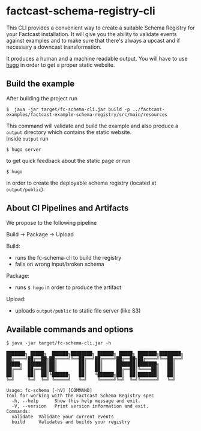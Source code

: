 # factcast-schema-registry-cli



This CLI provides a convenient way to create a suitable Schema Registry for your Factcast installation.
It will give you the ability to validate events against examples and to make sure that there's always a upcast and if 
necessary a downcast transformation.

It produces a human and a machine readable output. You will have to use [hugo](https://gohugo.io/) in order to get a 
proper static website.

## Build the example

After building the project run 

`$  java -jar target/fc-schema-cli.jar build -p ../factcast-examples/factcast-example-schema-registry/src/main/resources`

This command will validate and build the example and also produce a `output` directory which contains the static website.  
Inside `output` run 

`$ hugo server`

to get quick feedback about the static page or run

`$ hugo`

in order to create the deployable schema registry (located at `output/public`).

## About CI Pipelines and Artifacts

We propose to the following pipeline

Build -> Package -> Upload

Build:  
- runs the fc-schema-cli to build the registry
- fails on wrong input/broken schema

Package:
- runs `$ hugo` in order to produce the artifact

Upload:
-  uploads `output/public` to static file server (like S3)

## Available commands and options

```
$ java -jar target/fc-schema-cli.jar -h

███████╗ █████╗  ██████╗████████╗ ██████╗ █████╗ ███████╗████████╗
██╔════╝██╔══██╗██╔════╝╚══██╔══╝██╔════╝██╔══██╗██╔════╝╚══██╔══╝
█████╗  ███████║██║        ██║   ██║     ███████║███████╗   ██║
██╔══╝  ██╔══██║██║        ██║   ██║     ██╔══██║╚════██║   ██║
██║     ██║  ██║╚██████╗   ██║   ╚██████╗██║  ██║███████║   ██║
╚═╝     ╚═╝  ╚═╝ ╚═════╝   ╚═╝    ╚═════╝╚═╝  ╚═╝╚══════╝   ╚═╝

Usage: fc-schema [-hV] [COMMAND]
Tool for working with the Factcast Schema Registry spec
  -h, --help      Show this help message and exit.
  -V, --version   Print version information and exit.
Commands:
  validate  Validate your current events
  build     Validates and builds your registry
```

